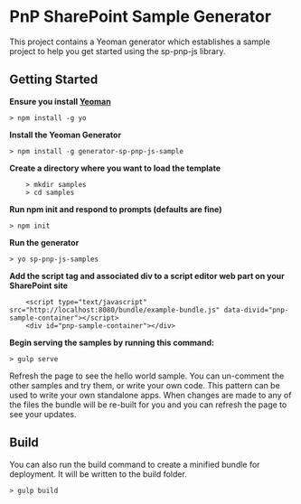 # PnP SharePoint Sample Generator

This project contains a Yeoman generator which establishes a sample project to help you get started using the sp-pnp-js library.

## Getting Started

**Ensure you install [Yeoman](http://yeoman.io/learning/)**

`> npm install -g yo`

**Install the Yeoman Generator**

`> npm install -g generator-sp-pnp-js-sample`

**Create a directory where you want to load the template**

```
    > mkdir samples
    > cd samples
```

**Run npm init and respond to prompts (defaults are fine)**

`> npm init`

**Run the generator**

`> yo sp-pnp-js-samples`

**Add the script tag and associated div to a script editor web part on your SharePoint site**

```
    <script type="text/javascript" src="http://localhost:8080/bundle/example-bundle.js" data-divid="pnp-sample-container"></script>
    <div id="pnp-sample-container"></div>
```

**Begin serving the samples by running this command:**

`> gulp serve`


Refresh the page to see the hello world sample. You can un-comment the other samples and try them, or write your own code. This pattern can be used to write your own standalone apps. When changes are made to any of the files the bundle will be re-built for you and you can refresh the page to see your updates.

## Build

You can also run the build command to create a minified bundle for deployment. It will be written to the build folder.

`> gulp build`
